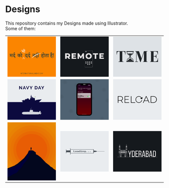# Designs
This repository contains my Designs made using Illustrator.<br>
Some of them:<br>
<table>
<tr><td><img src="./2020-11/png/19.11.2020.png"></td><td><img src="./2020-12/png/08.12.2020.png"></td><td><img src="./2020-11/png/16.11.2020.png"></td></tr>
<tr><td><img src="./2020-12/png/04.12.2020.png"></td><td><img src="./2020-11/png/19.11.2020 - 2.png"></td><td><img src="./2020-11/png/25.11.2020.png"></td></tr>
<tr><td><img src="./2020-11/png/15.11.2020.png"></td><td><img src="./2020-11/png/30.11.2020.png"></td><td><img src="./2020-12/png/20.12.2020.png"></td></tr>
</table>
